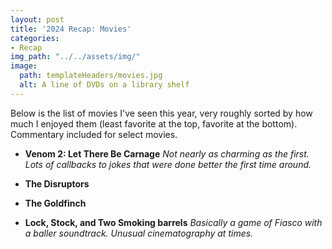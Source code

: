 ```yaml
---
layout: post
title: '2024 Recap: Movies'
categories:
- Recap
img_path: "../../assets/img/"
image:
  path: templateHeaders/movies.jpg
  alt: A line of DVDs on a library shelf
---
```


Below is the list of movies I've seen this year, very roughly sorted by how much I enjoyed them (least favorite at the top, favorite at the bottom). Commentary included for select movies.

* **Venom 2: Let There Be Carnage** *Not nearly as charming as the first. Lots of callbacks to jokes that were done better the first time around.*

* **The Disruptors**
* **The Goldfinch**
* **Lock, Stock, and Two Smoking barrels** *Basically a game of Fiasco with a baller soundtrack. Unusual cinematography at times.*

